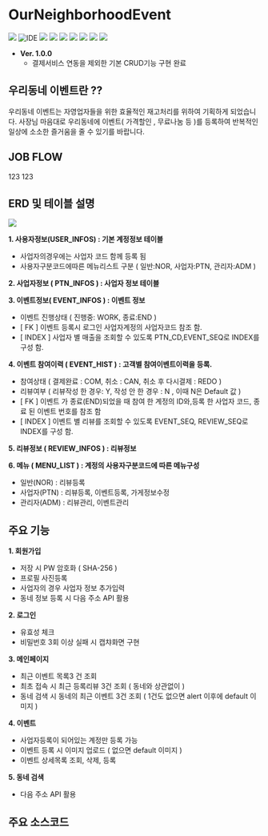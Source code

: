 # OurNeighborhoodEvent

<p>
    <img src="https://img.shields.io/badge/version-1.0.0-rgb(26, 188, 156).svg" />
    <img alt="IDE" src="https://img.shields.io/badge/IDE-Eclipse Jee -rgb(26, 188, 156).svg" />
    <img src="https://img.shields.io/badge/Apache-8.5-green.svg" />
    <img src="https://img.shields.io/badge/spring-4.3.9-green.svg" />
    <img src="https://img.shields.io/badge/java-1.8-blue.svg" />  
    <img src="https://img.shields.io/badge/Mybatis-3.2.2-rgb(243, 156, 18).svg" />
    <img src="https://img.shields.io/badge/Oracle11g -rgb(243, 156, 18).svg" />
    <img src="https://img.shields.io/badge/font-awesome 4.7.0 -rgb(255, 204, 000).svg" />
    <img src="https://img.shields.io/badge/bootstrap 4.3.7 -rgb(255, 204, 000).svg" />
</p>

- **Ver. 1.0.0**
  - 결제서비스 연동을 제외한 기본 CRUD기능 구현 완료
  
## 우리동네 이벤트란 ??  

우리동네 이벤트는 자영업자들을 위한 효율적인 재고처리를 위하여 기획하게 되었습니다.
사장님 마음대로 우리동네에 이벤트( 가격할인 , 무료나눔 등 )를 등록하여 반복적인 일상에 소소한 즐거움을 줄 수 있기를 바랍니다.

## JOB FLOW
123
123

## ERD 및 테이블 설명

 <img src="https://github.com/Taesan94/OurNeighborhoodEvent/blob/master/ERD.png" />

**1. 사용자정보(USER_INFOS) : 기본 계정정보 테이블**

- 사업자의경우에는 사업자 코드 함께 등록 됨
- 사용자구분코드에따른 메뉴리스트 구분 ( 일반:NOR, 사업자:PTN, 관리자:ADM )  

**2. 사업자정보 ( PTN_INFOS ) : 사업자 정보 테이블**  

**3. 이벤트정보( EVENT_INFOS ) : 이벤트 정보**  

- 이벤트 진행상태 ( 진행중: WORK, 종료:END )
- [ FK ] 이벤트 등록시 로그인 사업자계정의 사업자코드 참조 함.
- [ INDEX ] 사업자 별 매출을 조회할 수 있도록 PTN_CD,EVENT_SEQ로 INDEX를 구성 함.  

**4. 이벤트 참여이력 ( EVENT_HIST ) : 고객별 참여이벤트이력을 등록.**  

- 참여상태 ( 결제완료 : COM, 취소 : CAN, 취소 후 다시결제 : REDO )
- 리뷰여부 ( 리뷰작성 한 경우: Y, 작성 안 한 경우 : N , 이때 N은 Default 값 )
- [ FK ] 이벤트 가 종료(END)되었을 때 참여 한 계정의 ID와,등록 한 사업자 코드, 종료 된 이벤트 번호를 참조 함
- [ INDEX ] 이벤트 별 리뷰를 조회할 수 있도록 EVENT_SEQ, REVIEW_SEQ로 INDEX를 구성 함.  

**5. 리뷰정보 ( REVIEW_INFOS ) : 리뷰정보**  

**6. 메뉴 ( MENU_LIST ) : 계정의 사용자구분코드에 따른 메뉴구성**  

- 일반(NOR) : 리뷰등록
- 사업자(PTN) : 리뷰등록, 이벤트등록, 가게정보수정
- 관리자(ADM) : 리뷰관리, 이벤트관리  

## 주요 기능

**1. 회원가입**

- 저장 시 PW 암호화 ( SHA-256 )
- 프로필 사진등록
- 사업자의 경우 사업자 정보 추가입력
- 동네 정보 등록 시 다음 주소 API 활용

**2. 로그인**  

- 유효성 체크
- 비밀번호 3회 이상 실패 시 캡챠화면 구현  

**3. 메인페이지**  

- 최근 이벤트 목록3 건 조회
- 최초 접속 시 최근 등록리뷰 3건 조회 ( 동네와 상관없이 )
- 동네 검색 시 동네의 최근 이벤트 3건 조회 ( 1건도 없으면 alert 이후에 default 이미지 )  

**4. 이벤트**  

- 사업자등록이 되어있는 계정만 등록 가능
- 이벤트 등록 시 이미지 업로드 ( 없으면 default 이미지 )
- 이벤트 상세목록 조회, 삭제, 등록  

**5. 동네 검색**  

- 다음 주소 API 활용  

## 주요 소스코드






